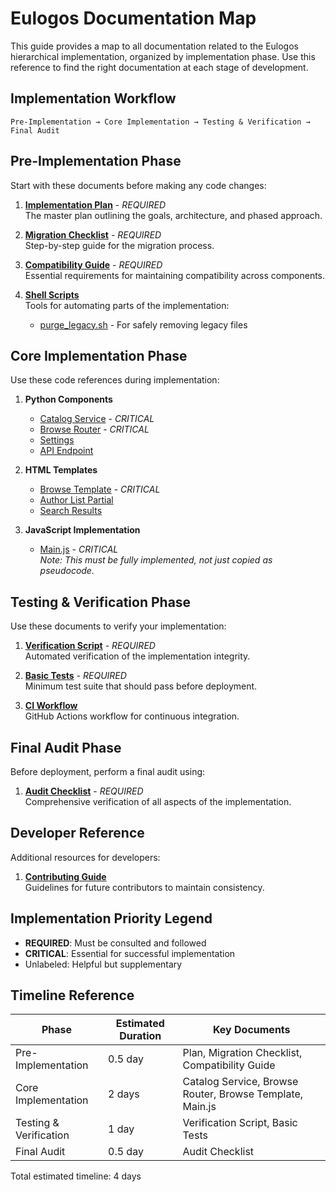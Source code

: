 # Eulogos Documentation Map

This guide provides a map to all documentation related to the Eulogos hierarchical implementation, organized by implementation phase. Use this reference to find the right documentation at each stage of development.

## Implementation Workflow

```
Pre-Implementation → Core Implementation → Testing & Verification → Final Audit
```

## Pre-Implementation Phase

Start with these documents before making any code changes:

1. **[Implementation Plan](implementation/plan.md)** - *REQUIRED*  
   The master plan outlining the goals, architecture, and phased approach.

2. **[Migration Checklist](implementation/checklists/migration.md)** - *REQUIRED*  
   Step-by-step guide for the migration process.

3. **[Compatibility Guide](implementation/compatibility.md)** - *REQUIRED*  
   Essential requirements for maintaining compatibility across components.

4. **[Shell Scripts](implementation/code/shell/)**  
   Tools for automating parts of the implementation:
   - [purge_legacy.sh](implementation/code/shell/purge_legacy.sh) - For safely removing legacy files

## Core Implementation Phase

Use these code references during implementation:

1. **Python Components**
   - [Catalog Service](implementation/code/python/catalog_service.py) - *CRITICAL*
   - [Browse Router](implementation/code/python/browse_router.py) - *CRITICAL*
   - [Settings](implementation/code/python/settings.py)
   - [API Endpoint](implementation/code/python/api_endpoint.py)

2. **HTML Templates**
   - [Browse Template](implementation/code/html/browse.html) - *CRITICAL*
   - [Author List Partial](implementation/code/html/author_list.html)
   - [Search Results](implementation/code/html/search_results.html)

3. **JavaScript Implementation**
   - [Main.js](implementation/code/javascript/main.js) - *CRITICAL*  
     *Note: This must be fully implemented, not just copied as pseudocode.*

## Testing & Verification Phase

Use these documents to verify your implementation:

1. **[Verification Script](implementation/code/shell/verify_impl.sh)** - *REQUIRED*  
   Automated verification of the implementation integrity.

2. **[Basic Tests](implementation/code/python/basic_tests.py)** - *REQUIRED*  
   Minimum test suite that should pass before deployment.

3. **[CI Workflow](ci/ci_workflow.yml)**  
   GitHub Actions workflow for continuous integration.

## Final Audit Phase

Before deployment, perform a final audit using:

1. **[Audit Checklist](implementation/checklists/audit.md)** - *REQUIRED*  
   Comprehensive verification of all aspects of the implementation.

## Developer Reference

Additional resources for developers:

1. **[Contributing Guide](guides/contributing.md)**  
   Guidelines for future contributors to maintain consistency.

## Implementation Priority Legend

* **REQUIRED**: Must be consulted and followed
* **CRITICAL**: Essential for successful implementation
* Unlabeled: Helpful but supplementary

## Timeline Reference

| Phase | Estimated Duration | Key Documents |
|-------|-------------------|---------------|
| Pre-Implementation | 0.5 day | Plan, Migration Checklist, Compatibility Guide |
| Core Implementation | 2 days | Catalog Service, Browse Router, Browse Template, Main.js |
| Testing & Verification | 1 day | Verification Script, Basic Tests |
| Final Audit | 0.5 day | Audit Checklist |

Total estimated timeline: 4 days